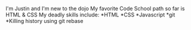 I'm Justin and I'm new to the dojo
My favorite Code School path so far is HTML & CSS
My deadly skills include:
*HTML
*CSS
*Javascript
*git
*Killing history using git rebase
